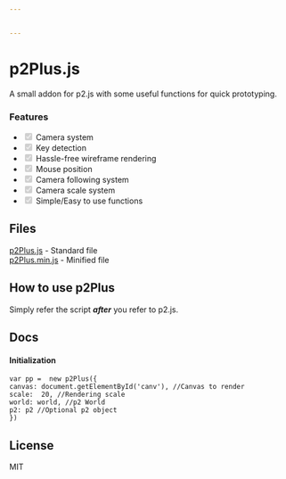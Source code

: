 ```yaml
---


---
```


<h1 id="p2plus.js">p2Plus.js</h1>
<p>A small addon for p2.js with some useful functions for quick prototyping.</p>
<h3 id="features">Features</h3>
<ul>
<li class="task-list-item"><input type="checkbox" class="task-list-item-checkbox" checked="true" disabled=""> Camera system</li>
<li class="task-list-item"><input type="checkbox" class="task-list-item-checkbox" checked="true" disabled=""> Key detection</li>
<li class="task-list-item"><input type="checkbox" class="task-list-item-checkbox" checked="true" disabled=""> Hassle-free wireframe rendering</li>
<li class="task-list-item"><input type="checkbox" class="task-list-item-checkbox" checked="true" disabled=""> Mouse position</li>
<li class="task-list-item"><input type="checkbox" class="task-list-item-checkbox" checked="true" disabled=""> Camera following system</li>
<li class="task-list-item"><input type="checkbox" class="task-list-item-checkbox" checked="true" disabled=""> Camera scale system</li>
<li class="task-list-item"><input type="checkbox" class="task-list-item-checkbox" checked="true" disabled=""> Simple/Easy to use functions</li>
</ul>
<h2 id="files">Files</h2>
<p><a href="https://github.com/Helixable/p2Plus.js/blob/master/p2Plus.js">p2Plus.js</a> - Standard file<br>
<a href="https://github.com/Helixable/p2Plus.js/blob/master/p2Plus.min.js">p2Plus.min.js</a> - Minified file</p>
<h2 id="how-to-use-p2plus">How to use p2Plus</h2>
<p>Simply refer the script <em><strong>after</strong></em> you refer to p2.js.</p>
<h2 id="docs">Docs</h2>
<h4 id="initialization">Initialization</h4>
<pre><code>var pp =  new p2Plus({
canvas: document.getElementById('canv'), //Canvas to render
scale:  20, //Rendering scale
world: world, //p2 World
p2: p2 //Optional p2 object
})
</code></pre>
<h2 id="license">License</h2>
<p>MIT</p>


